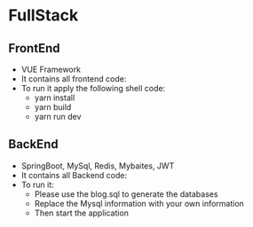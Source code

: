 # FullStack
## FrontEnd 
* VUE Framework
* It contains all frontend code:
* To run it apply the following shell code:
  * yarn install
  * yarn build
  * yarn run dev
 
 ## BackEnd 
 * SpringBoot, MySql, Redis, Mybaites, JWT
* It contains all Backend code:
* To run it:
  * Please use the blog.sql to generate the databases
  * Replace the Mysql information with your own information
  * Then start the application
